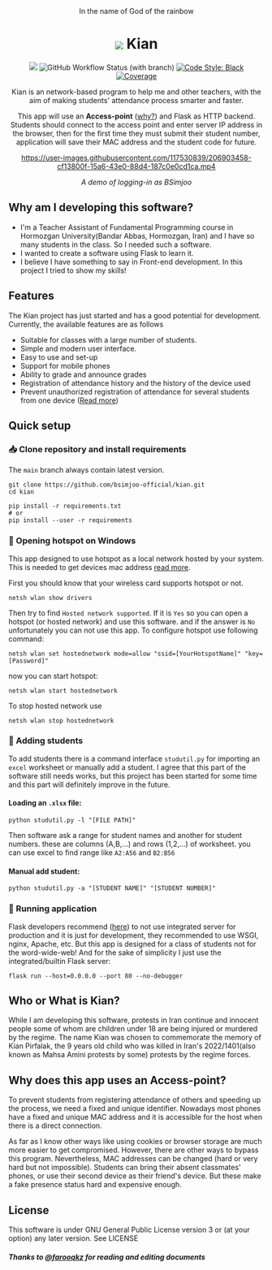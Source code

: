 <div align="center">
In the name of God of the rainbow

<h1><img style="vertical-align:middle" src="https://user-images.githubusercontent.com/117530839/210110357-84313912-9748-4148-9d6a-3486bafa8a87.png"> Kian</h1>

[![](https://img.shields.io/github/v/release/bsimjoo-official/kian?include_prereleases&label=latest%20pre-release)](https://github.com/bsimjoo-official/kian/releases)
![GitHub Workflow Status (with branch)](https://img.shields.io/github/actions/workflow/status/bsimjoo-official/kian/Building%20and%20testing.yml?branch=main)
[![Code Style: Black](https://img.shields.io/badge/code%20style-black-000000)](https://github.com/psf/black)
[![Coverage](https://img.shields.io/endpoint?url=https%3A%2F%2Fraw.githubusercontent.com%2Fbsimjoo-official%2Fkian%2Fmain%2Fcoverage-badge.json)](https://github.com/bsimjoo-official/kian/actions/workflows/Building%20and%20testing.yml)

Kian is an network-based program to help me and other teachers, with the aim of making students' attendance process smarter and faster.

This app will use an **Access-point** ([why?](#why-does-this-app-uses-an-access-point)) and Flask as HTTP backend.
Students should connect to the access point and enter server IP address in the browser, then for the first time they must submit their student number, application will save their MAC address and the student code for future.

https://user-images.githubusercontent.com/117530839/206903458-cf13800f-15a6-43e0-88d4-187c0e0cd1ca.mp4

*A demo of logging-in as BSimjoo*

</div>

## Why am I developing this software?
 - I'm a Teacher Assistant of Fundamental Programming course in Hormozgan University(Bandar Abbas, Hormozgan, Iran) and I have so many students in the class. So I needed such a software.
 - I wanted to create a software using Flask to learn it.
 - I believe I have something to say in Front-end development. In this project I tried to show my skills!

## Features
The Kian project has just started and has a good potential for development. Currently, the available features are as follows
 - Suitable for classes with a large number of students.
 - Simple and modern user interface.
 - Easy to use and set-up
 - Support for mobile phones
 - Ability to grade and announce grades
 - Registration of attendance history and the history of the device used
 - Prevent unauthorized registration of attendance for several students from one device ([Read more](#why-does-this-app-uses-an-access-point))

## Quick setup
### :inbox_tray: Clone repository and install requirements
The `main` branch always contain latest version.
```batch
git clone https://github.com/bsimjoo-official/kian.git
cd kian

pip install -r requirements.txt
# or 
pip install --user -r requirements
```

### :signal_strength: Opening hotspot on Windows
This app designed to use hotspot as a local network hosted by your system. This is needed to get devices mac address [read more](#why-does-this-app-uses-an-access-point).

First you should know that your wireless card supports hotspot or not.
```batch
netsh wlan show drivers
```
Then try to find `Hosted network supported`. If it is `Yes` so you can open a hotspot (or hosted network) and use this software. and if the answer is `No` unfortunately you can not use this app. To configure hotspot use following command:
```batch
netsh wlan set hostednetwork mode=allow "ssid=[YourHotspotName]" "key=[Password]"
```
now you can start hotspot:
```batch
netsh wlan start hostednetwork
```
To stop hosted network use
```batch
netsh wlan stop hostednetwork
```

### :school: Adding students
To add students there is a command interface `studutil.py` for importing an `excel` worksheet or manually add a student. I agree that this part of the software still needs works, but this project has been started for some time and this part will definitely improve in the future.

#### Loading an `.xlsx` file:
```
python studutil.py -l "[FILE PATH]"
```
Then software ask a range for student names and another for student numbers. these are columns (A,B,...) and rows (1,2,...) of worksheet. you can use excel to find range like `A2:A56` and `B2:B56`

#### Manual add student:
```
python studutil.py -a "[STUDENT NAME]" "[STUDENT NUMBER]"
```

### :running: Running application
Flask developers recommend ([here](https://flask.palletsprojects.com/en/2.2.x/quickstart/)) to not use integrated server for production and it is just for development, they recommended to use WSGI, nginx, Apache, etc. But this app is designed for a class of students not for the word-wide-web! And for the sake of simplicity I just use the integrated/builtin Flask server:
```batch
flask run --host=0.0.0.0 --port 80 --no-debugger
```

## Who or What is Kian?

While I am developing this software, protests in Iran continue and innocent people some of whom are children under 18 are being injured or murdered by the regime. The name Kian was chosen to commemorate the memory of Kian Pirfalak, the 9 years old child who was killed in Iran's 2022/1401(also known as Mahsa Amini protests by some) protests by the regime forces.


## Why does this app uses an Access-point?

To prevent students from registering attendance of others and speeding up the process, we need a fixed and unique identifier. Nowadays most phones have a fixed and unique MAC address and it is accessible for the host when there is a direct connection.

As far as I know other ways like using cookies or browser storage are much more easier to get compromised. However, there are other ways to bypass this program. Nevertheless, MAC addresses can be changed (hard or very hard but not impossible). Students can bring their absent classmates' phones, or use their second device as their friend's device. But these make a fake presence status hard and expensive enough.

## License

This software is under GNU General Public License version 3 or (at your option) any later version. See LICENSE

##### *Thanks to [@farooqkz](https://github.com/farooqkz) for reading and editing documents*
